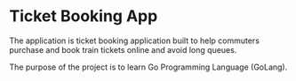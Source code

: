 # Ticket Booking App
The application is ticket booking application built to help commuters purchase and book train tickets online and avoid long queues.

The purpose of the project is to learn Go Programming Language (GoLang).
